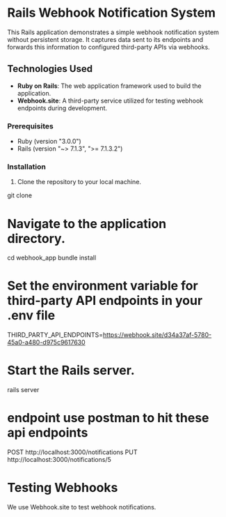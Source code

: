 # Rails Webhook Notification System

This Rails application demonstrates a simple webhook notification system without persistent storage. It captures data sent to its endpoints and forwards this information to configured third-party APIs via webhooks.

## Technologies Used

- **Ruby on Rails**: The web application framework used to build the application.
- **Webhook.site**: A third-party service utilized for testing webhook endpoints during development.


### Prerequisites

- Ruby (version "3.0.0")
- Rails (version "~> 7.1.3", ">= 7.1.3.2")

### Installation

1. Clone the repository to your local machine.

git clone <repository-url>

# Navigate to the application directory.
cd webhook_app
bundle install

# Set the environment variable for third-party API endpoints in your .env file

THIRD_PARTY_API_ENDPOINTS=https://webhook.site/d34a37af-5780-45a0-a480-d975c9617630

# Start the Rails server.

rails server

# endpoint use postman to hit these api endpoints

POST http://localhost:3000/notifications
PUT http://localhost:3000/notifications/5

# Testing Webhooks
We use Webhook.site to test webhook notifications.
